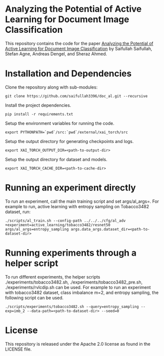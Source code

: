 # Analyzing the Potential of Active Learning for Document Image Classification
This repository contains the code for the paper [Analyzing the Potential of Active Learning for Document Image Classification](To-be-added) by Saifullah Saifullah, Stefan Agne, Andreas Dengel, and Sheraz Ahmed.

# Installation and Dependencies
Clone the repository along with sub-modules:
```
git clone https://github.com/saifullah3396/doc_al.git --recursive
```

Install the project dependencies.
```
pip install -r requirements.txt
```

Setup the environment variables for running the code.
```
export PYTHONPATH=`pwd`/src:`pwd`/external/xai_torch/src
```
Setup the output directory for generating checkpoints and logs.
```
export XAI_TORCH_OUTPUT_DIR=<path-to-output-dir>
```
Setup the output directory for dataset and models.
```
export XAI_TORCH_CACHE_DIR=<path-to-cache-dir>
```

# Running an experiment directly
To run an experiment, call the main training script and set args/al_args=<active-learning-config>. For example to run, active learning with entropy sampling on Tobacco3482 dataset, run:
```
./scripts/al_train.sh --config-path ../../../cfg/al_adv +experiment=active_learning/tobacco3482/resnet50 args/al_args=entropy_sampling args.data_args.dataset_dir=<path-to-dataset-dir>
```

# Running experiments through a helper script
To run different experiments, the helper scripts ./experiments/tobacco3482.sh, ./experiments/tobacco3482_pre.sh, ./experiments/rvlcdip.sh can be used. For example to run an experiment with tobacco3482 dataset, class imbalance m=2, and entropy sampling, the following script can be used.
```
./scripts/experiments/tobacco3482.sh --query=entropy_sampling --exp=imb_2 --data-path=<path-to-dataset-dir> --seed=0
```

# License
This repository is released under the Apache 2.0 license as found in the LICENSE file.

